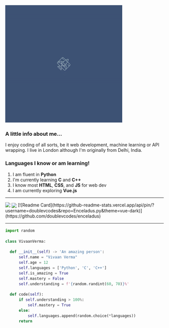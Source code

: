 <div>
  <img src='https://github.com/doublevcodes/doublevcodes/blob/main/ezgif.com-gif-maker(1).gif' height='372'>
</div>

### A little info about me...
I enjoy coding of all sorts, be it web development, machine learning or API wrapping. I live in London although I'm originally from Delhi, India.

### Languages I know or am learning!

1. I am fluent in **Python**
2. I'm currently learning **C** and **C++**
3. I know most **HTML**, **CSS**, and **JS** for web dev
4. I am currently exploring **Vue.js**

-----

  <img align="top" src="https://github-readme-stats.vercel.app/api?username=doublevcodes&show_icons=true&theme=vue-dark" />

  <img align="center" src="https://github-readme-stats.vercel.app/api/top-langs/?username=doublevcodes&theme=vue-dark&layout=compact" />
[![Readme Card](https://github-readme-stats.vercel.app/api/pin/?username=doublevcodes&repo=Enceladus.py&theme=vue-dark)](https://github.com/doublevcodes/enceladus)

-----

  
  ```py
  import random

class VivaanVerma:

    def __init__(self) -> 'An amazing person':
        self.name = "Vivaan Verma"
        self.age = 12
        self.languages = ['Python', 'C', 'C++']
        self.is_amazing = True
        self.mastery = False
        self.understanding = f'{random.randint(60, 70)}%'

    def code(self):
        if self.understanding > 100%:
            self.mastery = True
        else:
            self.languages.append(random.choice(*languages))
        return
```
